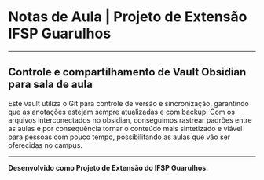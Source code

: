 # Notas de Aula | Projeto de Extensão IFSP Guarulhos

---

## Controle e compartilhamento de Vault Obsidian para sala de aula

Este vault utiliza o Git para controle de versão e sincronização, garantindo que as anotações estejam sempre atualizadas e com backup.
Com os arquivos interconectados no obsidian, conseguimos rastrear padrões entre as aulas e por consequência tornar o conteúdo mais sintetizado e viável para pessoas com pouco tempo, possibilitando as aulas que vão ser oferecidas no campus. 

---

**Desenvolvido como Projeto de Extensão do IFSP Guarulhos.**